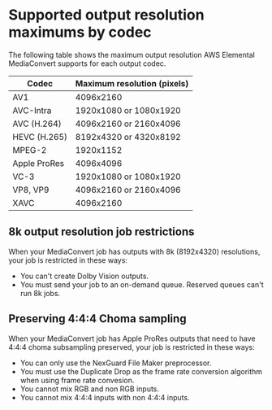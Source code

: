 # Supported output resolution maximums by codec<a name="supported-output-resolution-maximums-by-codec"></a>

The following table shows the maximum output resolution AWS Elemental MediaConvert supports for each output codec\.


|  Codec  |  Maximum resolution \(pixels\)  | 
| --- | --- | 
| AV1 | 4096x2160 | 
| AVC\-Intra | 1920x1080 or 1080x1920 | 
|  AVC \(H\.264\)  |  4096x2160 or 2160x4096  | 
|  HEVC \(H\.265\)  |  8192x4320 or 4320x8192  | 
|  MPEG\-2  |  1920x1152  | 
|  Apple ProRes  |  4096x4096  | 
| VC\-3 | 1920x1080 or 1080x1920 | 
| VP8, VP9 |  4096x2160 or 2160x4096  | 
| XAVC |  4096x2160  | 

## 8k output resolution job restrictions<a name="8k-output-resolution-job-restrictions"></a>

When your MediaConvert job has outputs with 8k \(8192x4320\) resolutions, your job is restricted in these ways:
+ You can't create Dolby Vision outputs\.
+ You must send your job to an on\-demand queue\. Reserved queues can't run 8k jobs\.

## Preserving 4:4:4 Choma sampling<a name="apple-prores-4444-preserve"></a>

When your MediaConvert job has Apple ProRes outputs that need to have 4:4:4 choma subsampling preserved, your job is restricted in these ways:
+ You can only use the NexGuard File Maker preprocessor\.
+  You must use the Duplicate Drop as the frame rate conversion algorithm when using frame rate convesion\. 
+ You cannot mix RGB and non RGB inputs\.
+ You cannot mix 4:4:4 inputs with non 4:4:4 inputs\.